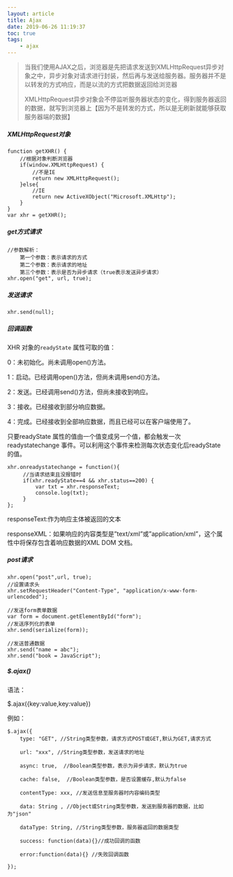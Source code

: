 ```yaml
---
layout: article
title: Ajax
date: 2019-06-26 11:19:37
toc: true
tags:
	- ajax
---
```


>当我们使用AJAX之后，浏览器是先把请求发送到XMLHttpRequest异步对象之中，异步对象对请求进行封装，然后再与发送给服务器。服务器并不是以转发的方式响应，而是以流的方式把数据返回给浏览器
>
>XMLHttpRequest异步对象会不停监听服务器状态的变化，得到服务器返回的数据，就写到浏览器上【因为不是转发的方式，所以是无刷新就能够获取服务器端的数据】<!--more-->

##### XMLHttpRequest对象

```
function getXHR() {
    //根据对象判断浏览器
    if(window.XMLHttpRequest) {
        //不是IE
        return new XMLHttpRequest();
    }else{
        //IE
        return new ActiveXObject("Microsoft.XMLHttp");
    }
}
var xhr = getXHR();
```

##### get方式请求

```
//参数解析：
	第一个参数：表示请求的方式
	第二个参数：表示请求的地址
	第三个参数：表示是否为异步请求（true表示发送异步请求）
xhr.open("get", url, true);
```

##### 发送请求

```
xhr.send(null);
```

##### 回调函数

XHR 对象的`readyState` 属性可取的值：

0：未初始化。尚未调用open()方法。

1：启动。已经调用open()方法，但尚未调用send()方法。

2：发送。已经调用send()方法，但尚未接收到响应。

3：接收。已经接收到部分响应数据。

4：完成。已经接收到全部响应数据，而且已经可以在客户端使用了。

只要readyState 属性的值由一个值变成另一个值，都会触发一次readystatechange 事件。可以利用这个事件来检测每次状态变化后readyState 的值。

````
xhr.onreadystatechange = function(){
	 //当请求结束且没报错时
     if(xhr.readyState==4 && xhr.status==200) {
         var txt = xhr.responseText;
         console.log(txt);
     }
};

````

responseText:作为响应主体被返回的文本

responseXML：如果响应的内容类型是”text/xml”或”application/xml”，这个属性中将保存包含着响应数据的XML DOM 文档。

##### post请求

```
xhr.open("post",url, true);
//设置请求头
xhr.setRequestHeader("Content-Type", "application/x-www-form-urlencoded");

//发送form表单数据
var form = document.getElementById("form");
//发送序列化的表单
xhr.send(serialize(form));

//发送普通数据
xhr.send("name = abc");
xhr.send("book = JavaScript");
```



##### $.ajax()

语法：

$.ajax({key:value,key:value})

例如：

```
$.ajax({
	type: "GET", //String类型参数，请求方式POST或GET,默认为GET,请求方式

	url: "xxx", //String类型参数，发送请求的地址
	
	async: true,  //Boolean类型参数，表示为异步请求，默认为true

	cache: false,  //Boolean类型参数，是否设置缓存,默认为false

	contentType: xxx, //发送信息至服务器时内容编码类型

	data: String , //Object或String类型参数，发送到服务器的数据，比如为"json"
	
	dataType: String, //String类型参数，服务器返回的数据类型

	success: function(data){}//成功回调的函数
	
	error:function(data){} //失败回调函数

});
```